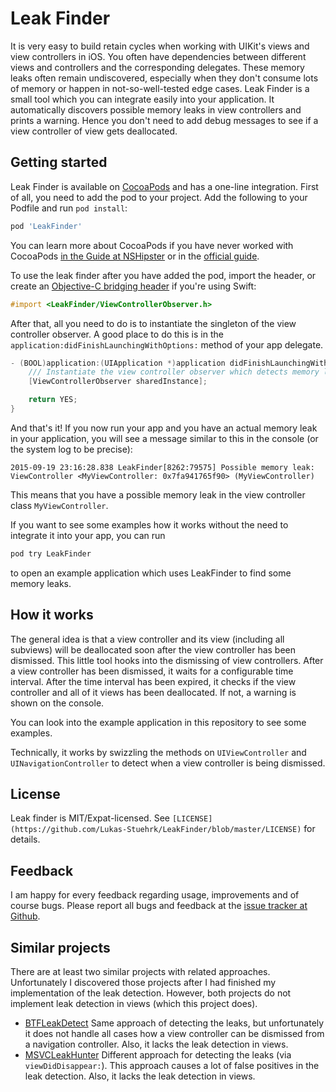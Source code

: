 # Leak Finder

It is very easy to build retain cycles when working with UIKit's views and view controllers in iOS. You often have
dependencies between different views and controllers and the corresponding delegates. These memory leaks often remain
undiscovered, especially when they don't consume lots of memory or happen in not-so-well-tested edge cases. Leak Finder
is a small tool which you can integrate easily into your application. It automatically discovers possible memory leaks
in view controllers and prints a warning. Hence you don't need to add debug messages to see if a view controller of view
gets deallocated.


## Getting started

Leak Finder is available on [CocoaPods](http://cocoapods.org) and has a one-line integration. First of all, you need to
add the pod to your project. Add the following to your Podfile and run `pod install`:

```ruby
pod 'LeakFinder'
```

You can learn more about CocoaPods if you have never worked with CocoaPods [in the Guide at NSHipster](http://nshipster.com/cocoapods/)
or in the [official guide](https://guides.cocoapods.org/using/using-cocoapods.html).

To use the leak finder after you have added the pod, import the header, or create an [Objective-C bridging
header](https://developer.apple.com/library/ios/documentation/swift/conceptual/buildingcocoaapps/MixandMatch.html)
if you're using Swift:

```objective-c
#import <LeakFinder/ViewControllerObserver.h>
```
After that, all you need to do is to instantiate the singleton of the view controller observer. A good place to do this
is in the `application:didFinishLaunchingWithOptions:` method of your app delegate.

```objective-c
- (BOOL)application:(UIApplication *)application didFinishLaunchingWithOptions:(NSDictionary *)launchOptions {
    /// Instantiate the view controller observer which detects memory leaks.
    [ViewControllerObserver sharedInstance];

    return YES;
}
```

And that's it! If you now run your app and you have an actual memory leak in your application, you will see a message
similar to this in the console (or the system log to be precise):

```
2015-09-19 23:16:28.838 LeakFinder[8262:79575] Possible memory leak: ViewController <MyViewController: 0x7fa941765f90> (MyViewController)
```

This means that you have a possible memory leak in the view controller class `MyViewController`.

If you want to see some examples how it works without the need to integrate it into your app, you can run

```bash
pod try LeakFinder
```

to open an example application which uses LeakFinder to find some memory leaks.

## How it works

The general idea is that a view controller and its view (including all subviews) will be deallocated soon after the view
controller has been dismissed. This little tool hooks into the dismissing of view controllers. After a view controller
has been dismissed, it waits for a configurable time interval. After the time interval has been expired, it checks if the
view controller and all of it views has been deallocated. If not, a warning is shown on the console.

You can look into the example application in this repository to see some examples.

Technically, it works by swizzling the methods on `UIViewController` and `UINavigationController` to detect when a view
controller is being dismissed.


## License

Leak finder is MIT/Expat-licensed. See `[LICENSE](https://github.com/Lukas-Stuehrk/LeakFinder/blob/master/LICENSE)` for
details.

## Feedback

I am happy for every feedback regarding usage, improvements and of course bugs. Please report all bugs and feedback at
the [issue tracker at Github](https://github.com/Lukas-Stuehrk/LeakFinder/issues).


## Similar projects

There are at least two similar projects with related approaches. Unfortunately I discovered those projects after I had
finished my implementation of the leak detection. However, both projects do not implement leak detection in views (which
this project does).

* [BTFLeakDetect](https://github.com/grav/leakdetect) Same approach of detecting the leaks, but unfortunately it does
   not handle all cases how a view controller can be dismissed from a navigation controller. Also, it lacks the leak
   detection in views.
* [MSVCLeakHunter](https://github.com/mindsnacks/MSVCLeakHunter) Different approach for detecting the leaks (via
   `viewDidDisappear:`). This approach causes a lot of false positives in the leak detection. Also, it lacks the leak
   detection in views.
